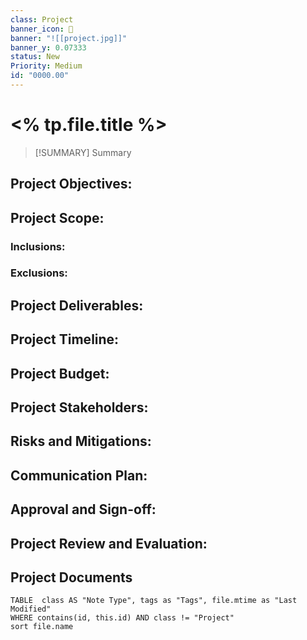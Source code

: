 ```yaml
---
class: Project
banner_icon: 🚧
banner: "![[project.jpg]]"
banner_y: 0.07333
status: New
Priority: Medium
id: "0000.00"
---
```


# <% tp.file.title %>

>[!SUMMARY] Summary
>

## Project Objectives:

<!-- 
1. [Objective 1]
    - [Details or specifics related to Objective 1]
2. [Objective 2]
    - [Details or specifics related to Objective 2]
3. [Objective 3]
    - [Details or specifics related to Objective 3] 
-->

## Project Scope:

<!-- [Define the boundaries and limitations of the project. Include what is included and what is excluded.] -->

### Inclusions:

<!-- 
- [Item 1]
- [Item 2] 
-->

### Exclusions:

<!-- 
- [Item 1]
- [Item 2] 
-->

## Project Deliverables:

<!--
- [Deliverable 1]
    - [Details or specifics related to Deliverable 1]
- [Deliverable 2]
    - [Details or specifics related to Deliverable 2]
-->
    
## Project Timeline:

<!--
[Provide a high-level timeline of the project, including key milestones and deadlines.]

- [Milestone 1]
    - [Date or timeframe]
- [Milestone 2]
    - [Date or timeframe]
-->

## Project Budget:

<!-- [Specify the estimated budget for the project, including any financial constraints or considerations.] -->

## Project Stakeholders:

<!-- 
- Project Sponsor: [Name and contact information]
- Project Manager: [Name and contact information]
- Team Members: [List of team members and their roles]
- Other Key Stakeholders: [List of other individuals or groups with a vested interest in the project] 
-->

## Risks and Mitigations:

<!-- 
[Identify potential risks associated with the project and outline strategies for mitigating or managing these risks.]

1. [Risk 1]
    - [Mitigation plan]
2. [Risk 2]
    - [Mitigation plan]
3. ... 
-->   

## Communication Plan:

<!-- [Define how communication will be handled throughout the project, including frequency, channels, and key contacts.] -->

## Approval and Sign-off:

<!-- [Specify the process for obtaining approvals and sign-offs at key project stages.] -->

## Project Review and Evaluation:

<!-- [Outline how the project will be reviewed and evaluated upon completion, including criteria for success and areas for improvement.] -->


## Project Documents

```dataview
TABLE  class AS "Note Type", tags as "Tags", file.mtime as "Last Modified"
WHERE contains(id, this.id) AND class != "Project"
sort file.name 
```